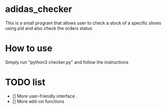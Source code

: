 # adidas_checker

This is a small program that allows user to check a stock of a specific shoes using pid and also check the orders status

# How to use

Simply run "python3 checker.py" and follow the instructions

# TODO list

* [] More user-friendly interface . 
* [] More add-on functions
